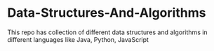 # Data-Structures-And-Algorithms
This repo has collection of different data structures and algorithms in different languages like Java, Python, JavaScript
